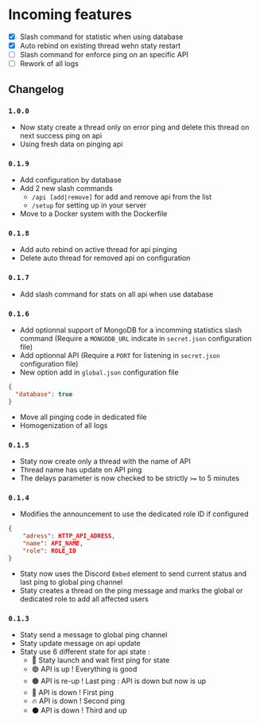 # Incoming features

- [x] Slash command for statistic when using database
- [x] Auto rebind on existing thread wehn staty restart
- [ ] Slash command for enforce ping on an specific API
- [ ] Rework of all logs

## Changelog

### `1.0.0`

- Now staty create a thread only on error ping and delete this thread on next success ping on api
- Using fresh data on pinging api

### `0.1.9`

- Add configuration by database
- Add 2 new slash commands
  - `/api [add|remove]` for add and remove api from the list
  - `/setup` for setting up in your server
- Move to a Docker system with the Dockerfile

### `0.1.8`

- Add auto rebind on active thread for api pinging
- Delete auto thread for removed api on configuration

### `0.1.7`

- Add slash command for stats on all api when use database

### `0.1.6`

- Add optionnal support of MongoDB for a incomming statistics slash command (Require a `MONGODB_URL` indicate in `secret.json` configuration file)
- Add optionnal API (Require a `PORT` for listening in `secret.json` configuration file)
- New option add in `global.json` configuration file

```json
{
  "database": true
}
```

- Move all pinging code in dedicated file
- Homogenization of all logs

### `0.1.5`

- Staty now create only a thread with the name of API
- Thread name has update on API ping
- The delays parameter is now checked to be strictly `>=` to 5 minutes

### `0.1.4`

- Modifies the announcement to use the dedicated role ID if configured

```json
{
    "adress": HTTP_API_ADRESS,
    "name": API_NAME,
    "role": ROLE_ID
}
```

- Staty now uses the Discord `Embed` element to send current status and last ping to global ping channel
- Staty creates a thread on the ping message and marks the global or dedicated role to add all affected users

### `0.1.3`

- Staty send a message to global ping channel
- Staty update message on api update
- Staty use 6 different state for api state :
  - 🚀 Staty launch and wait first ping for state
  - 🟢 API is up ! Everything is good
  - 🟠 API is re-up ! Last ping : API is down but now is up
  - 🔴 API is down ! First ping
  - 🔥 API is down ! Second ping
  - ⚫ API is down ! Third and up
